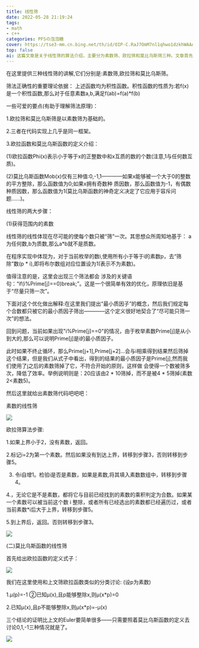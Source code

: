```yaml
---
title: 线性筛
date: 2022-05-28 21:19:24
tags:
- math
- c++
categories: PFSの泡泡糖
cover: https://tse3-mm.cn.bing.net/th/id/OIP-C.RaJ7OmM7nl1qhwo1dzkhWAAAAA?w=207&h=169&c=7&r=0&o=5&pid=1.7
top: false
ai: 这篇文章是关于线性筛的算法介绍，主要分为素数筛、欧拉筛和莫比乌斯筛三种。文章首先介绍了线性筛的思想，即尽可能地使每个数只被筛一次，以及积性函数的性质，即对于任意素数a,b，满足f(ab)=f(a)*f(b)。文章接着介绍了素数筛的方法，即用所有小于等于i的素数p去筛除数(p * i)，并用一个关键语句“if(i%Prime[j]==0)break;”来保证每个合数只被它的最小质因子筛出。文章然后介绍了欧拉筛和莫比乌斯筛的方法，它们都是在素数筛的基础上进行扩展，利用欧拉函数和莫比乌斯函数的定义和性质来求解。文章最后给出了三种线性筛的代码实现。
---
```


 

在这里提供三种线性筛的讲解,它们分别是:素数筛,欧拉筛和莫比乌斯筛。


筛法正确性的重要理论依据：
上述函数均为积性函数。积性函数的性质为:若f(x)是一个积性函数,那么对于任意素数a,b,满足f(ab)=f(a)*f(b)

 

一些可爱的要点(有助于理解筛法原理)：

1.欧拉筛和莫比乌斯筛是以素数筛为基础的。

2.三者在代码实现上几乎是同一框架。

3.欧拉函数和莫比乌斯函数的定义介绍：

(1)欧拉函数Phi(x)表示小于等于x的正整数中和x互质的数的个数(注意,1与任何数互质)。

(2)莫比乌斯函数Mob(x)仅有三种值:0,-1,1————如果x能够被一个大于0的整数的平方整除，那么函数值为0;如果x拥有奇数种 质因数，那么函数值为-1，有偶数种质因数，那么函数值为1(莫比乌斯函数的神奇定义决定了它应用于容斥问题......)。




线性筛的两大步骤：

(1)获得范围内的素数

线性筛的线性体现在尽可能的使每个数只被“筛”一次。其思想众所周知地基于： a为任何数,b为质数,那么a*b就不是质数。

在程序实现中体现为，对于当前枚举的数i,使用所有小于等于i的素数p，去“筛除”数(p * i),即将布尔数组对应位置设为1(表示不为素数)。

值得注意的是，这里会出现三个筛法都会 涉及的关键语句：“if(i%Prime[j]==0)break;”。这是一个很简单有效的优化，原理依旧是基于“尽量只筛一次”。

下面对这个优化做出解释:在这里我们提出“最小质因子”的概念，然后我们规定每个合数都只被它的最小质因子筛出————这个定义很好地契合了“尽可能只筛一次”的想法。

回到问题，当前如果出现"i%Prime[j]==0"的情况，由于枚举素数Prime[j]是从小到大的,那么可以说明Prime[j]是i的最小质因子。

此时如果不终止循环，那么Prime[j+1],Prime[j+2]...会与i相乘得到结果然后筛掉这个结果，但是我们从式子中看出，得到的结果的最小质因子是Prime[j],然而我们使用了j之后的素数筛掉了它，不符合开始的原则，这样做 会使得一个数被筛多次，降低了效率。举例说明则是：20应该由2 * 10筛掉，而不是被4 * 5筛掉(素数2<素数5)。

然后这里就给出素数筛代码吧吧吧：

素数的线性筛

![](https://images2017.cnblogs.com/blog/1101338/201710/1101338-20171024152952004-810535846.png)

欧拉筛算法步骤:

1.如果上界小于2，没有素数，返回。

2.标记i=2为第一个素数。然后如果没有到达上界，转移到步骤3，否则转移到步骤5。

3. 令i自增1。检验i是否是素数，如果是素数,将其填入素数数组中，转移到步骤4。

4.，无论它是不是素数，都将它与目前已经找到的素数的乘积判定为合数。如果某一个素数可以被当前这个数 i 整除，或者所有已经选出的素数都已经遍历过，或者当前素数*i后大于上界，转移到步骤5。

5.到上界后，返回。否则转移到步骤3。

![](https://images2017.cnblogs.com/blog/1101338/201710/1101338-20171024152953457-315414290.png)

(二)莫比乌斯函数的线性筛

首先给出欧拉函数的定义式子：

![](https://images2017.cnblogs.com/blog/1101338/201710/1101338-20171024152955066-1941877274.png)

我们在这里使用和上文筛欧拉函数类似的分类讨论: (设p为素数) 

1.μ(p)=-1 ②已知μ(x),且p能够整除x,则μ(x*p)=0 

2.已知μ(x),且p不能够整除x,则μ(x*p)=-μ(x)

三个结论的证明比上文的Euler要简单很多——只需要照着莫比乌斯函数的定义去讨论0,1,-1三种情况就是了。

![](https://images2017.cnblogs.com/blog/1101338/201710/1101338-20171024152956176-1879768997.png)
